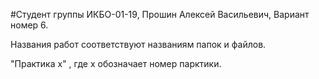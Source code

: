 #Студент группы ИКБО-01-19, Прошин Алексей Васильевич, Вариант номер 6.

Названия работ соответствуют названиям папок и файлов.

"Практика х" , где х обозначает номер парктики.
